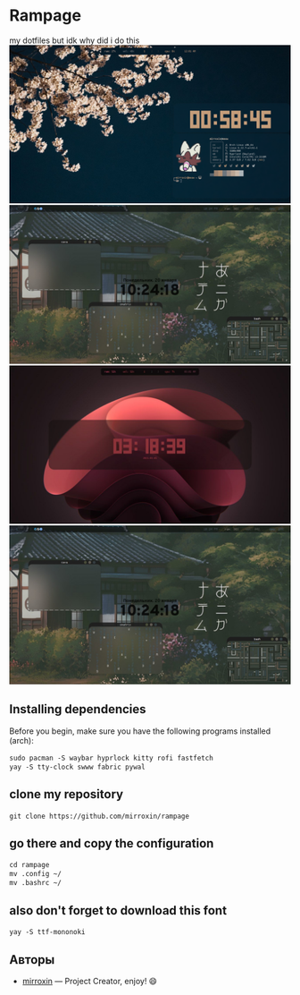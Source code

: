 # Rampage
my dotfiles but idk why did i do this
![ffff](examples/mywork.png)
![ffff](examples/IMG_20250122_093405_450.jpg)
![ffff](examples/IMG_20250105_081314_974.jpg)
![ffff](examples/IMG_20250122_093405_450.jpg)
## Installing dependencies
Before you begin, make sure you have the following programs installed (arch):
```
sudo pacman -S waybar hyprlock kitty rofi fastfetch
yay -S tty-clock swww fabric pywal
```
## clone my repository
```
git clone https://github.com/mirroxin/rampage 
```
## go there and copy the configuration
```
cd rampage
mv .config ~/
mv .bashrc ~/
```
## also don't forget to download this font
```
yay -S ttf-mononoki 
```
## Авторы
- [mirroxin](https://github.com/mirroxin) — Project Creator,
enjoy! :smile:

